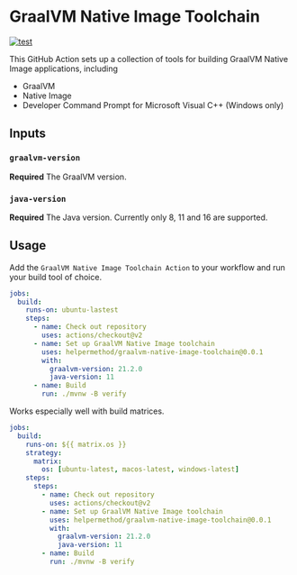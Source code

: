 # GraalVM Native Image Toolchain

[![test](https://github.com/helpermethod/graalvm-native-image-toolchain/actions/workflows/test.yml/badge.svg)](https://github.com/helpermethod/graalvm-native-image-toolchain/actions/workflows/test.yml)


This GitHub Action sets up a collection of tools for building GraalVM Native Image applications, including

* GraalVM
* Native Image
* Developer Command Prompt for Microsoft Visual C++ (Windows only)

## Inputs

### `graalvm-version`

**Required** The GraalVM version.

### `java-version`

**Required** The Java version. Currently only 8, 11 and 16 are supported.

## Usage

Add the `GraalVM Native Image Toolchain Action` to your workflow and run your build tool of choice.

```yml
jobs:
  build:
    runs-on: ubuntu-lastest
    steps:
      - name: Check out repository
        uses: actions/checkout@v2
      - name: Set up GraalVM Native Image toolchain
        uses: helpermethod/graalvm-native-image-toolchain@0.0.1
        with:
          graalvm-version: 21.2.0
          java-version: 11
      - name: Build
        run: ./mvnw -B verify 
```

Works especially well with build matrices.

```yml
jobs:
  build:
    runs-on: ${{ matrix.os }}
    strategy:
      matrix:
        os: [ubuntu-latest, macos-latest, windows-latest]
    steps:
      steps:
        - name: Check out repository
          uses: actions/checkout@v2
        - name: Set up GraalVM Native Image toolchain
          uses: helpermethod/graalvm-native-image-toolchain@0.0.1
          with:
            graalvm-version: 21.2.0
            java-version: 11
        - name: Build
          run: ./mvnw -B verify
```
